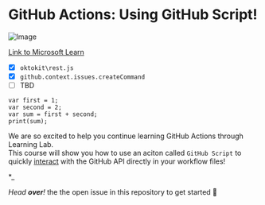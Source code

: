 # GitHub Actions: Using GitHub Script!

![Image](https://docs.microsoft.com/learn/azure-devops/shared/media/mara.png)

[Link to Microsoft Learn](https://docs.microsoft.com/learn)

- [X] `oktokit\rest.js`
- [X] `github.context.issues.createCommand`
- [ ]  TBD

`````
var first = 1;
var second = 2;
var sum = first + second;
print(sum);
``````

We are so excited to help you continue learning GitHub Actions through Learning Lab. <br/> This course will show you how to use an aciton called `GitHub Script` to quickly <u>interact</u> with the GitHub API directly in your workflow files!

\*\_

*Head **over**!* the the open issue in this repository to get started :tada:
